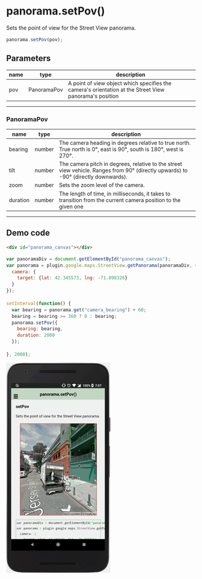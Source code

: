 # panorama.setPov()

Sets the point of view for the Street View panorama.

```js
panorama.setPov(pov);
```


## Parameters

name           | type          | description
---------------|---------------|---------------------------------------
pov            | PanoramaPov   | A point of view object which specifies the camera's orientation at the Street View panorama's position
-----------------------------------------------------------------------


### PanoramaPov

name           | type          | description
---------------|---------------|---------------------------------------
bearing        | number        | The camera heading in degrees relative to true north. True north is 0&deg;, east is 90&deg;, south is 180&deg;, west is 270&deg;.
tilt           | number        | The camera pitch in degrees, relative to the street view vehicle. Ranges from 90&deg; (directly upwards) to -90&deg; (directly downwards).
zoom           | number        | Sets the zoom level of the camera.
duration       | number        | The length of time, in milliseconds, it takes to transition from the current camera position to the given one
-----------------------------------------------------------------------

## Demo code

```html
<div id="panorama_canvas"></div>
```

```js
var panoramaDiv = document.getElementById("panorama_canvas");
var panorama = plugin.google.maps.StreetView.getPanorama(panoramaDiv, {
  camera: {
    target: {lat: 42.345573, lng: -71.098326}
  }
});

setInterval(function() {
  var bearing = panorama.get("camera_bearing") + 60;
  bearing = bearing >= 360 ? 0 : bearing;
  panorama.setPov({
    bearing: bearing,
    duration: 2000
  });

}, 2000);
```

![](image.gif)
